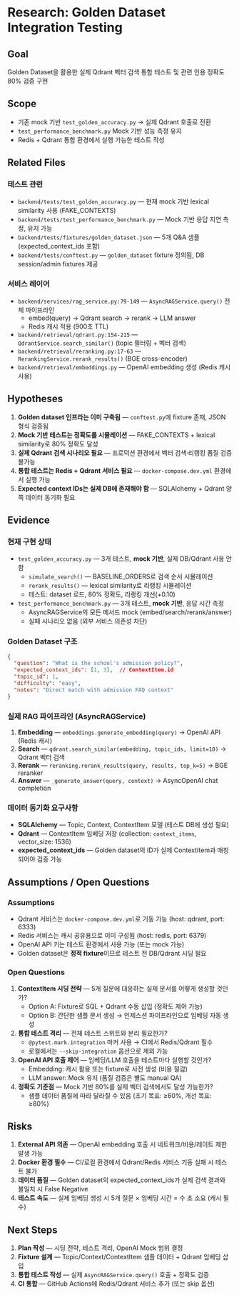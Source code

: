 # Research: Golden Dataset Integration Testing

## Goal
Golden Dataset을 활용한 실제 Qdrant 벡터 검색 통합 테스트 및 관련 인용 정확도 80% 검증 구현

## Scope
- 기존 mock 기반 `test_golden_accuracy.py` → 실제 Qdrant 호출로 전환
- `test_performance_benchmark.py` Mock 기반 성능 측정 유지
- Redis + Qdrant 통합 환경에서 실행 가능한 테스트 작성

## Related Files

### 테스트 관련
- `backend/tests/test_golden_accuracy.py` — 현재 mock 기반 lexical similarity 사용 (FAKE_CONTEXTS)
- `backend/tests/test_performance_benchmark.py` — Mock 기반 응답 지연 측정, 유지 가능
- `backend/tests/fixtures/golden_dataset.json` — 5개 Q&A 샘플 (expected_context_ids 포함)
- `backend/tests/conftest.py` — `golden_dataset` fixture 정의됨, DB session/admin fixtures 제공

### 서비스 레이어
- `backend/services/rag_service.py:79-149` — `AsyncRAGService.query()` 전체 파이프라인
  - embed(query) → Qdrant search → rerank → LLM answer
  - Redis 캐시 적용 (900초 TTL)
- `backend/retrieval/qdrant.py:154-215` — `QdrantService.search_similar()` (topic 필터링 + 벡터 검색)
- `backend/retrieval/reranking.py:17-63` — `RerankingService.rerank_results()` (BGE cross-encoder)
- `backend/retrieval/embeddings.py` — OpenAI embedding 생성 (Redis 캐시 사용)

## Hypotheses

1. **Golden dataset 인프라는 이미 구축됨** — `conftest.py`에 fixture 존재, JSON 형식 검증됨
2. **Mock 기반 테스트는 정확도를 시뮬레이션** — FAKE_CONTEXTS + lexical similarity로 80% 정확도 달성
3. **실제 Qdrant 검색 시나리오 필요** — 프로덕션 환경에서 벡터 검색·리랭킹 품질 검증 불가능
4. **통합 테스트는 Redis + Qdrant 서비스 필요** — `docker-compose.dev.yml` 환경에서 실행 가능
5. **Expected context IDs는 실제 DB에 존재해야 함** — SQLAlchemy + Qdrant 양쪽 데이터 동기화 필요

## Evidence

### 현재 구현 상태
- `test_golden_accuracy.py` — 3개 테스트, **mock 기반**, 실제 DB/Qdrant 사용 안 함
  - `simulate_search()` — BASELINE_ORDERS로 검색 순서 시뮬레이션
  - `rerank_results()` — lexical similarity로 리랭킹 시뮬레이션
  - 테스트: dataset 로드, 80% 정확도, 리랭킹 개선(+0.10)
- `test_performance_benchmark.py` — 3개 테스트, **mock 기반**, 응답 시간 측정
  - AsyncRAGService의 모든 메서드 mock (embed/search/rerank/answer)
  - 실패 시나리오 없음 (외부 서비스 의존성 차단)

### Golden Dataset 구조
```json
{
  "question": "What is the school's admission policy?",
  "expected_context_ids": [1, 3],  // ContextItem.id
  "topic_id": 1,
  "difficulty": "easy",
  "notes": "Direct match with admission FAQ context"
}
```

### 실제 RAG 파이프라인 (AsyncRAGService)
1. **Embedding** — `embeddings.generate_embedding(query)` → OpenAI API (Redis 캐시)
2. **Search** — `qdrant.search_similar(embedding, topic_ids, limit=10)` → Qdrant 벡터 검색
3. **Rerank** — `reranking.rerank_results(query, results, top_k=5)` → BGE reranker
4. **Answer** — `_generate_answer(query, context)` → AsyncOpenAI chat completion

### 데이터 동기화 요구사항
- **SQLAlchemy** — Topic, Context, ContextItem 모델 (테스트 DB에 생성 필요)
- **Qdrant** — ContextItem 임베딩 저장 (collection: `context_items`, vector_size: 1536)
- **expected_context_ids** — Golden dataset의 ID가 실제 ContextItem과 매칭되어야 검증 가능

## Assumptions / Open Questions

### Assumptions
- Qdrant 서비스는 `docker-compose.dev.yml`로 기동 가능 (host: qdrant, port: 6333)
- Redis 서비스는 캐시 공유용으로 이미 구성됨 (host: redis, port: 6379)
- OpenAI API 키는 테스트 환경에서 사용 가능 (또는 mock 가능)
- Golden dataset은 **정적 fixture**이므로 테스트 전 DB/Qdrant 시딩 필요

### Open Questions
1. **ContextItem 시딩 전략** — 5개 질문에 대응하는 실제 문서를 어떻게 생성할 것인가?
   - Option A: Fixture로 SQL + Qdrant 수동 삽입 (정확도 제어 가능)
   - Option B: 간단한 샘플 문서 생성 → 인제스션 파이프라인으로 임베딩 자동 생성
2. **통합 테스트 격리** — 전체 테스트 스위트와 분리 필요한가?
   - `@pytest.mark.integration` 마커 사용 → CI에서 Redis/Qdrant 필수
   - 로컬에서는 `--skip-integration` 옵션으로 제외 가능
3. **OpenAI API 호출 제어** — 임베딩/LLM 호출을 테스트마다 실행할 것인가?
   - Embedding: 캐시 활용 또는 fixture로 사전 생성 (비용 절감)
   - LLM answer: Mock 유지 (품질 검증은 별도 manual QA)
4. **정확도 기준점** — Mock 기반 80%를 실제 벡터 검색에서도 달성 가능한가?
   - 샘플 데이터 품질에 따라 달라질 수 있음 (초기 목표: ≥60%, 개선 목표: ≥80%)

## Risks

1. **External API 의존** — OpenAI embedding 호출 시 네트워크/비용/레이트 제한 발생 가능
2. **Docker 환경 필수** — CI/로컬 환경에서 Qdrant/Redis 서비스 기동 실패 시 테스트 불가
3. **데이터 품질** — Golden dataset의 expected_context_ids가 실제 검색 결과와 불일치 시 False Negative
4. **테스트 속도** — 실제 임베딩 생성 시 5개 질문 × 임베딩 시간 = 수 초 소요 (캐시 필수)

## Next Steps
1. **Plan 작성** — 시딩 전략, 테스트 격리, OpenAI Mock 범위 결정
2. **Fixture 설계** — Topic/Context/ContextItem 샘플 데이터 + Qdrant 임베딩 삽입
3. **통합 테스트 작성** — 실제 `AsyncRAGService.query()` 호출 + 정확도 검증
4. **CI 통합** — GitHub Actions에 Redis/Qdrant 서비스 추가 (또는 skip 옵션)
